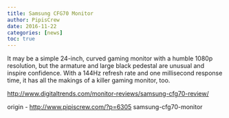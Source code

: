 ```yaml
---
title: Samsung CFG70 Monitor
author: PipisCrew
date: 2016-11-22
categories: [news]
toc: true
---
```


It may be a simple 24-inch, curved gaming monitor with a humble 1080p resolution, but the armature and large black pedestal are unusual and inspire confidence. With a 144Hz refresh rate and one millisecond response time, it has all the makings of a killer gaming monitor, too.

http://www.digitaltrends.com/monitor-reviews/samsung-cfg70-review/

origin - http://www.pipiscrew.com/?p=6305 samsung-cfg70-monitor